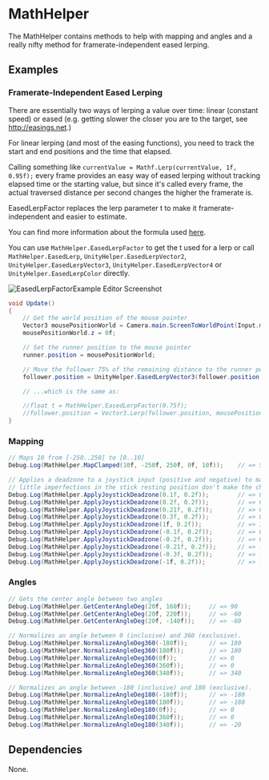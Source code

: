 # MathHelper

The MathHelper contains methods to help with mapping and angles and a really nifty method for framerate-independent eased lerping.

## Examples

### Framerate-Independent Eased Lerping

There are essentially two ways of lerping a value over time: linear (constant speed) or eased (e.g. getting slower the closer you are to the target, see http://easings.net.)

For linear lerping (and most of the easing functions), you need to track the start and end positions and the time that elapsed.

Calling something like `currentValue = Mathf.Lerp(currentValue, 1f, 0.95f);` every frame provides an easy way of eased lerping without tracking elapsed time or the starting value, but since it's called every frame, the actual traversed distance per second changes the higher the framerate is.

EasedLerpFactor replaces the lerp parameter t to make it framerate-independent and easier to estimate.

You can find more information about the formula used [here](https://www.scirra.com/blog/ashley/17/using-lerp-with-delta-time).

You can use `MathHelper.EasedLerpFactor` to get the t used for a lerp or call `MathHelper.EasedLerp`, `UnityHelper.EasedLerpVector2`, `UnityHelper.EasedLerpVector3`, `UnityHelper.EasedLerpVector4` or `UnityHelper.EasedLerpColor` directly.

![EasedLerpFactorExample Editor Screenshot](https://raw.githubusercontent.com/TobiasWehrum/unity-utilities/master/_Images/EasedLerpFactorExample.gif)

```C#
void Update()
{
	// Get the world position of the mouse pointer
	Vector3 mousePositionWorld = Camera.main.ScreenToWorldPoint(Input.mousePosition);
	mousePositionWorld.z = 0f;

	// Set the runner position to the mouse pointer
	runner.position = mousePositionWorld;

	// Move the follower 75% of the remaining distance to the runner per second
	follower.position = UnityHelper.EasedLerpVector3(follower.position, runner.position, 0.75f);

	// ...which is the same as:

	//float t = MathHelper.EasedLerpFactor(0.75f);
	//follower.position = Vector3.Lerp(follower.position, mousePositionWorld, t);
}
```

### Mapping

```C#
// Maps 10 from [-250..250] to [0..10]
Debug.Log(MathHelper.MapClamped(10f, -250f, 250f, 0f, 10f));    // => 5.2

// Applies a deadzone to a joystick input (positive and negative) to make sure that
// little imperfections in the stick resting position don't make the character move
Debug.Log(MathHelper.ApplyJoystickDeadzone(0.1f, 0.2f));        // => 0
Debug.Log(MathHelper.ApplyJoystickDeadzone(0.2f, 0.2f));        // => 0
Debug.Log(MathHelper.ApplyJoystickDeadzone(0.21f, 0.2f));       // => 0.21
Debug.Log(MathHelper.ApplyJoystickDeadzone(0.3f, 0.2f));        // => 0.3
Debug.Log(MathHelper.ApplyJoystickDeadzone(1f, 0.2f));          // => 1
Debug.Log(MathHelper.ApplyJoystickDeadzone(-0.1f, 0.2f));       // => 0
Debug.Log(MathHelper.ApplyJoystickDeadzone(-0.2f, 0.2f));       // => 0
Debug.Log(MathHelper.ApplyJoystickDeadzone(-0.21f, 0.2f));      // => -0.21
Debug.Log(MathHelper.ApplyJoystickDeadzone(-0.3f, 0.2f));       // => -0.3
Debug.Log(MathHelper.ApplyJoystickDeadzone(-1f, 0.2f));         // => -1
```

### Angles

```C#
// Gets the center angle between two angles
Debug.Log(MathHelper.GetCenterAngleDeg(20f, 160f));     // => 90
Debug.Log(MathHelper.GetCenterAngleDeg(20f, 220f));     // => -60
Debug.Log(MathHelper.GetCenterAngleDeg(20f, -140f));    // => -60

// Normalizes an angle between 0 (inclusive) and 360 (exclusive).
Debug.Log(MathHelper.NormalizeAngleDeg360(-180f));      // => 180
Debug.Log(MathHelper.NormalizeAngleDeg360(180f));       // => 180
Debug.Log(MathHelper.NormalizeAngleDeg360(0f));         // => 0
Debug.Log(MathHelper.NormalizeAngleDeg360(360f));       // => 0
Debug.Log(MathHelper.NormalizeAngleDeg360(340f));       // => 340

// Normalizes an angle between -180 (inclusive) and 180 (exclusive).
Debug.Log(MathHelper.NormalizeAngleDeg180(-180f));      // => -180
Debug.Log(MathHelper.NormalizeAngleDeg180(180f));       // => -180
Debug.Log(MathHelper.NormalizeAngleDeg180(0f));         // => 0
Debug.Log(MathHelper.NormalizeAngleDeg180(360f));       // => 0
Debug.Log(MathHelper.NormalizeAngleDeg180(340f));       // => -20
```

## Dependencies

None.